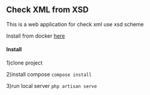 



## Check XML from XSD

This is a web application for check xml use xsd scheme

Install from docker [here](https://github.com/Victor1995fed/xsd-validator-docker)



#### Install
1)clone project

2)install compose
<code>compose install</code>

3)run local server 
<code>php artisan serve</code>


